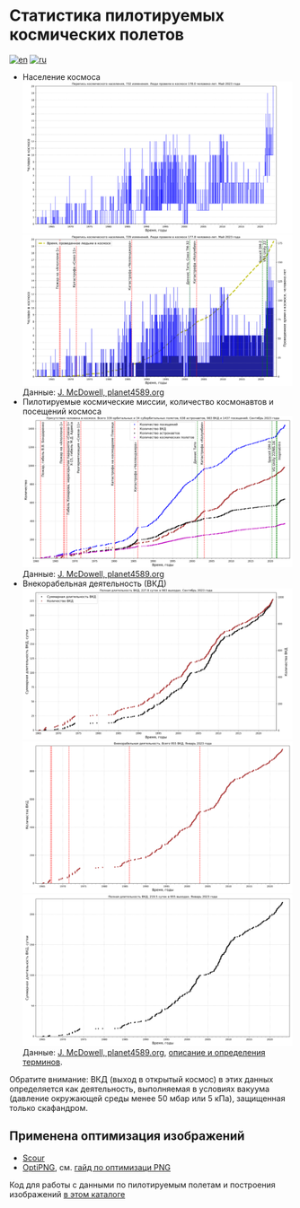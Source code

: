 # Статистика пилотируемых космических полетов

[![en](https://img.shields.io/badge/lang-en-red.svg)](README.md)
[![ru](https://img.shields.io/badge/lang-ru-green.svg)](README-ru.md)

* Население космоса
![Население космоса](./spacepop-steps.svg "Население космоса")
![Время, проведенное людьми в космосе](./spacepop-spent-step-filled.svg "Время, проведенное людьми в космосе")
Данные: [J. McDowell, planet4589.org](https://planet4589.org/space/astro/web/pop.html)
* Пилотируемые космические миссии, количество космонавтов и посещений космоса
![Присутствие человека в космосе](./mannedflights-astronauts-rides-evas-ru.png "Присутствие человека в космосе")
Данные: [J. McDowell, planet4589.org](https://planet4589.org/space/astro/web/)
* Внекорабельная деятельность (ВКД)
![Количество выходов в открытый космос и полное время внекорабельной деятельности (ВКД)](./evas-total-time-counts-ru.png "Количество выходов в открытый космос и полное время внекорабельной деятельности (ВКД)")
![Количество выходов в открытый космос (ВКД)](./evas-total-counts.svg "Количество выходов в открытый космос (ВКД)")
![Суммарное время всех выходов в открытый космос (внекорабельной деятельности, ВКД)](./evas-total-time.svg "Суммарное время всех выходов в открытый космос (внекорабельной деятельности, ВКД)")
Данные: [J. McDowell, planet4589.org](https://planet4589.org/space/astro/web/),
[описание и определения терминов](https://planet4589.org/space/astro/web/evas.html).

Обратите внимание: ВКД (выход в открытый космос) в этих данных определяется как деятельность, выполняемая в условиях вакуума (давление окружающей среды менее 50 мбар или 5 кПа), защищенная только скафандром.

## Применена оптимизация изображений

* [Scour](https://github.com/scour-project/scour)
* [OptiPNG](https://optipng.sourceforge.net/), см. [гайд по оптимизаци PNG](https://optipng.sourceforge.net/pngtech/optipng.html)

Код для работы с данными по пилотируемым полетам и построения изображений [в этом каталоге](../../src/astrodata/manned/)
